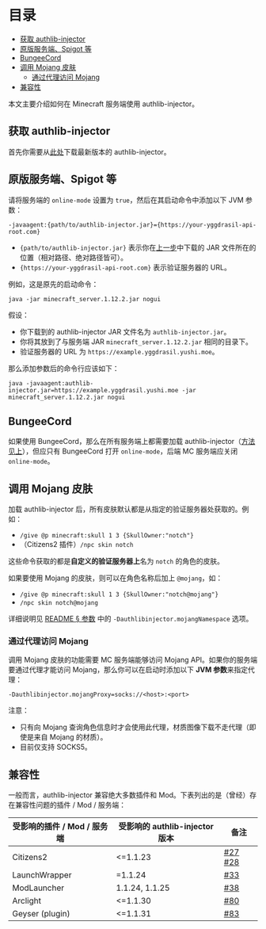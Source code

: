 <!-- START doctoc generated TOC please keep comment here to allow auto update -->
<!-- DON'T EDIT THIS SECTION, INSTEAD RE-RUN doctoc TO UPDATE -->
目录
=================

- [获取 authlib-injector](#%E8%8E%B7%E5%8F%96-authlib-injector)
- [原版服务端、Spigot 等](#%E5%8E%9F%E7%89%88%E6%9C%8D%E5%8A%A1%E7%AB%AFspigot-%E7%AD%89)
- [BungeeCord](#bungeecord)
- [调用 Mojang 皮肤](#%E8%B0%83%E7%94%A8-mojang-%E7%9A%AE%E8%82%A4)
  - [通过代理访问 Mojang](#%E9%80%9A%E8%BF%87%E4%BB%A3%E7%90%86%E8%AE%BF%E9%97%AE-mojang)
- [兼容性](#%E5%85%BC%E5%AE%B9%E6%80%A7)

<!-- END doctoc generated TOC please keep comment here to allow auto update -->

本文主要介绍如何在 Minecraft 服务端使用 authlib-injector。

## 获取 authlib-injector

首先你需要从[此处](https://authlib-injector.yushi.moe/)下载最新版本的 authlib-injector。

## 原版服务端、Spigot 等

请将服务端的 `online-mode` 设置为 `true`，然后在其启动命令中添加以下 JVM 参数：

```
-javaagent:{path/to/authlib-injector.jar}={https://your-yggdrasil-api-root.com}
```

- `{path/to/authlib-injector.jar}` 表示你在[上一步](#获取-authlib-injector)中下载的 JAR 文件所在的位置（相对路径、绝对路径皆可）。
- `{https://your-yggdrasil-api-root.com}` 表示验证服务器的 URL。

例如，这是原先的启动命令：

```
java -jar minecraft_server.1.12.2.jar nogui
```

假设：

- 你下载到的 authlib-injector JAR 文件名为 `authlib-injector.jar`。
- 你将其放到了与服务端 JAR `minecraft_server.1.12.2.jar` 相同的目录下。
- 验证服务器的 URL 为 `https://example.yggdrasil.yushi.moe`。

那么添加参数后的命令行应该如下：

```
java -javaagent:authlib-injector.jar=https://example.yggdrasil.yushi.moe -jar minecraft_server.1.12.2.jar nogui
```

## BungeeCord
如果使用 BungeeCord，那么在所有服务端上都需要加载 authlib-injector（[方法见上](#原版服务端spigot-等)），但应只有 BungeeCord 打开 `online-mode`，后端 MC 服务端应关闭 `online-mode`。

## 调用 Mojang 皮肤
加载 authlib-injector 后，所有皮肤默认都是从指定的验证服务器处获取的。例如：
* `/give @p minecraft:skull 1 3 {SkullOwner:"notch"}`
* （Citizens2 插件）`/npc skin notch`

这些命令获取的都是**自定义的验证服务器上**名为 `notch` 的角色的皮肤。

如果要使用 Mojang 的皮肤，则可以在角色名称后加上 `@mojang`，如：
* `/give @p minecraft:skull 1 3 {SkullOwner:"notch@mojang"}`
* `/npc skin notch@mojang`

详细说明见 [README § 参数](https://github.com/yushijinhun/authlib-injector#参数) 中的 `-Dauthlibinjector.mojangNamespace` 选项。

### 通过代理访问 Mojang
调用 Mojang 皮肤的功能需要 MC 服务端能够访问 Mojang API。如果你的服务端要通过代理才能访问 Mojang，那么你可以在启动时添加以下 **JVM 参数**来指定代理：
```
-Dauthlibinjector.mojangProxy=socks://<host>:<port>
```
注意：
* 只有向 Mojang 查询角色信息时才会使用此代理，材质图像下载不走代理（即使是来自 Mojang 的材质）。
* 目前仅支持 SOCKS5。

## 兼容性
一般而言，authlib-injector 兼容绝大多数插件和 Mod。下表列出的是（曾经）存在兼容性问题的插件 / Mod / 服务端：

|受影响的插件 / Mod / 服务端|受影响的 authlib-injector 版本|备注|
|----|---|----|
|Citizens2|<=1.1.23|[#27](https://github.com/yushijinhun/authlib-injector/issues/27) [#28](https://github.com/yushijinhun/authlib-injector/pull/28)|
|LaunchWrapper|=1.1.24|[#33](https://github.com/yushijinhun/authlib-injector/issues/33)|
|ModLauncher|1.1.24, 1.1.25|[#38](https://github.com/yushijinhun/authlib-injector/pull/38)|
|Arclight|<=1.1.30|[#80](https://github.com/yushijinhun/authlib-injector/issues/80)|
|Geyser (plugin)|<=1.1.31|[#83](https://github.com/yushijinhun/authlib-injector/issues/83)|
